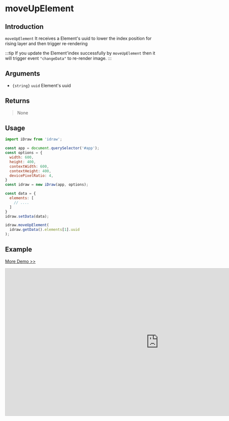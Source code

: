 # moveUpElement

## Introduction

`moveUpElement` It receives a Element's uuid to lower the index position for rising layer and then trigger re-rendering

:::tip
If you update the Element'index successfully by `moveUpElement` then it will trigger event  `"changeData"` to re-render image.
:::


## Arguments

- `{string}` `uuid` Element's uuid

## Returns

> None

## Usage

```js
import iDraw from 'idraw';

const app = document.querySelector('#app');
const options = {
  width: 600,
  height: 400,
  contextWidth: 600,
  contextHeight: 400,
  devicePixelRatio: 4,
}
const idraw = new iDraw(app, options);

const data = {
  elements: [
    // ....
  ]
}
idraw.setData(data);

idraw.moveUpElement(
  idraw.getData().elements[1].uuid
);
```

## Example

[More Demo >>](https://idrawjs.github.io/playground/?demo=api-moveUpElement)

<iframe 
  src="https://idrawjs.github.io/playground/?demo=api-moveUpElement&header=false&sider=false&default-editor-split=37" 
  width="1000" height="480" frameborder="no" border="0"
  style="border: 1px solid #cecece; margin: 0px auto;"
></iframe>